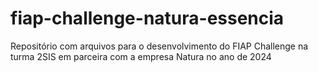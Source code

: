 # fiap-challenge-natura-essencia
Repositório com arquivos para o desenvolvimento do FIAP Challenge na turma 2SIS em parceira com a empresa Natura no ano de 2024
